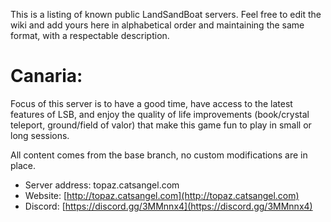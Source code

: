 This is a listing of known public LandSandBoat servers. Feel free to edit the wiki and add yours here in alphabetical order and maintaining the same format, with a respectable description.

# Canaria:

Focus of this server is to have a good time, have access to the latest features of LSB, and enjoy the quality of life improvements (book/crystal teleport, ground/field of valor) that make this game fun to play in small or long sessions.

All content comes from the base branch, no custom modifications are in place.

* Server address: topaz.catsangel.com
* Website: [http://topaz.catsangel.com](http://topaz.catsangel.com)
* Discord: [https://discord.gg/3MMnnx4](https://discord.gg/3MMnnx4)